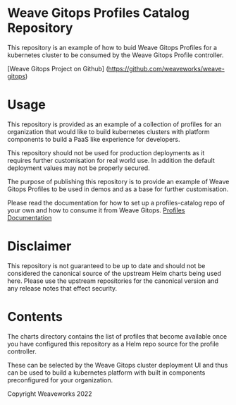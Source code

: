# Weave Gitops Profiles Catalog Repository

This repository is an example of how to buid Weave Gitops Profiles for a kubernetes cluster to be consumed by the Weave Gitops Profile controller.

[Weave Gitops Project on Github] (https://github.com/weaveworks/weave-gitops)

# Usage

This repository is provided as an example of a collection of profiles for an organization that would like to build kubernetes clusters with platform components to build a PaaS like experience for developers.

This repository should not be used for production deployments as it requires further customisation for real world use.
In addition the default deployment values may not be properly secured.

The purpose of publishing this repository is to provide an example of Weave Gitops Profiles to be used in demos and as a base for further customisation.

Please read the documentation for how to set up a profiles-catalog repo of your own and how to consume it from Weave Gitops.
[Profiles Documentation](https://docs.gitops.weave.works/docs/cluster-management/profiles)

# Disclaimer

This repository is not guaranteed to be up to date and should not be considered the canonical source of the upstream Helm charts being used here.
Please use the upstream repositories for the canonical version and any release notes that effect security.

# Contents

The charts directory contains the list of profiles that become available once you have configured this repository as a Helm repo source for the profile controller.

These can be selected by the Weave Gitops cluster deployment UI and thus can be used to build a kubernetes platform with built in components preconfigured for your organization.

Copyright Weaveworks 2022
